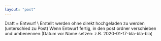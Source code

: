 ```yaml
---
layout: "post"
---
```


Draft = Entwurf \\
Erstellt werden ohne direkt hochgeladen zu werden (unterschied zu Post)
Wenn Entwurf fertig, in den post ordner verschieben und umbenennen (Datum vor Name setzen: z.B. 2020-01-17-bla-bla-bla)
